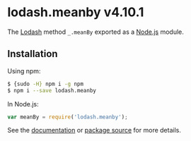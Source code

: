 # lodash.meanby v4.10.1

The [Lodash](https://lodash.com/) method `_.meanBy` exported as a [Node.js](https://nodejs.org/) module.

## Installation

Using npm:
```bash
$ {sudo -H} npm i -g npm
$ npm i --save lodash.meanby
```

In Node.js:
```js
var meanBy = require('lodash.meanby');
```

See the [documentation](https://lodash.com/docs#meanBy) or [package source](https://github.com/lodash/lodash/blob/4.10.1-npm-packages/lodash.meanby) for more details.
